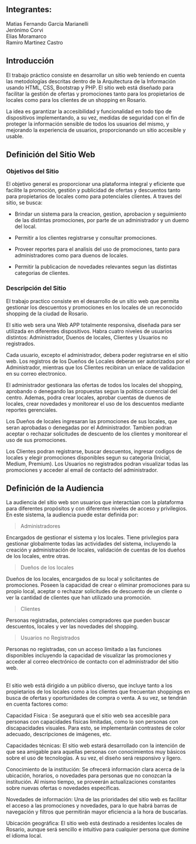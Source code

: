 ## Integrantes:

Matias Fernando Garcia Marianelli <br>
Jerónimo Corvi <br>
Elias Moramarco <br>
Ramiro Martinez Castro <br>

## Introducción

El trabajo práctico consiste en desarrollar un sitio web teniendo en cuenta las metodologías descritas dentro de la Arquitectura de la Información usando HTML, CSS, Bootstrap y PHP. El sitio web está diseñado para facilitar la gestión de ofertas y promociones tanto para los propietarios de locales como para los clientes de un shopping en Rosario.

La idea es garantizar la accesibilidad y funcionalidad en todo tipo de dispositivos implementando, a su vez, medidas de seguridad con el fin de proteger la información sensible de todos los usuarios del mismo, y mejorando la experiencia de usuarios, proporcionando un sitio accesible y usable.

## Definición del Sitio Web
### Objetivos del Sitio 
El objetivo general es proporcionar una plataforma integral y eficiente que facilite la promoción, gestión y publicidad de ofertas y descuentos tanto para propietarios de locales como para potenciales clientes.
A traves del sitio, se busca:

- Brindar un sistema para la creacion, gestion, aprobacion y seguimiento de las distintas promociones, por parte de un administrador y un duemo del local.

-  Permitir a los clientes registrarse y consultar promociones.

- Proveer reportes para el analisis del uso de promociones, tanto para administradores como para duenos de locales.

- Permitir la publicacion de novedades relevantes segun las distintas categorias de clientes.


### Descripción del Sitio
El trabajo practico consiste en el desarrollo de un sitio web que permita gestionar los descuentos y promociones en los locales de un reconocido shopping de la ciudad de Rosario. 

El sitio web sera una Web APP totalmente responsiva, diseñada para ser utilizada en diferentes dispositivos. Habra cuatro niveles de usuarios distintos: Administrador, Duenos de locales, Clientes y Usuarios no registrados.

Cada usuario, excepto el administrador, debera poder registrarse en el sitio web. Los registros de los Dueños de Locales deberan ser autorizados por el Administrador, mientras que los Clientes recibiran un enlace de validacion en su correo electronico.

El administrador gestionara las ofertas de todos los locales del shopping, aprobando o denegando las propuestas segun la politica comercial del centro. Ademas, podra crear locales, aprobar cuentas de duenos de locales, crear novedades y monitorear el uso de los descuentos mediante reportes gerenciales.

Los Dueños de locales ingresaran las promociones de sus locales, que seran aprobadas o denegadas por el Administrador. Tambien podran aceptar o rechazar solicitudes de descuento de los clientes y monitorear el uso de sus promociones.

Los Clientes podran registrarse, buscar descuentos, ingresar codigos de locales y elegir promociones disponibles segun su categoria (Inicial, Medium, Premium). Los Usuarios no registrados podran visualizar todas las promociones y acceder al email de contacto del administrador.

## Definición de la Audiencia

La audiencia del sitio web son usuarios que interactúan con la plataforma para diferentes propósitos y con diferentes niveles de acceso y privilegios. En este sistema, la audiencia puede estar definida por:



> Administradores

Encargados de gestionar el sistema y los locales. Tiene privilegios para gestionar globalmente todas las actividades del sistema, incluyendo la creación y administración de locales, validación de cuentas de los dueños de los locales, entre otras.



> Dueños de los locales

Dueños de los locales, encargados de su local y solicitantes de promociones. Poseen la capacidad de crear o eliminar promociones para su propio local, aceptar o rechazar solicitudes de descuento de un cliente o ver la cantidad de clientes que han utilizado una promoción.


> Clientes

Personas registradas, potenciales compradores que pueden buscar descuentos, locales y ver las novedades del shopping.



> Usuarios no Registrados

Personas no registradas, con un acceso limitado a las funciones disponibles incluyendo la capacidad de visualizar las promociones y acceder al correo electrónico de contacto con el administrador del sitio web.
<br>
<br>

El sitio web está dirigido a un público diverso, que incluye tanto a los propietarios de los locales como a los clientes que frecuentan shoppings en busca de ofertas y oportunidades de compra o venta. A su vez, se tendrán en cuenta factores como: <br>

 Capacidad Física : Se asegurará que el sitio web sea accesible para personas con capacidades físicas limitadas, como lo son personas con discapacidades visuales. Para esto, se implementarán contrastes de color adecuado, descripciones de imágenes, etc. <br>

Capacidades técnicas: El sitio web estará desarrollado con la intención de que sea amigable para aquellas personas con conocimientos muy básicos sobre el uso de tecnologías. A su vez, el diseño será responsivo y ligero.<br>

Conocimiento de la institución: Se ofrecerá información clara acerca de la ubicación, horarios, o novedades para personas que no conozcan la institución. Al mismo tiempo, se proveerán actualizaciones constantes sobre nuevas ofertas o novedades específicas.<br>

Novedades de información: Una de las prioridades del sitio web es facilitar el acceso a las promociones y novedades, para lo que habrá barras de navegación y filtros que permitirán mayor eficiencia a la hora de buscarlas.<br>

Ubicación geográfica: El sitio web está destinado a residentes locales de Rosario, aunque será sencillo e intuitivo para cualquier persona que domine el idioma local.

